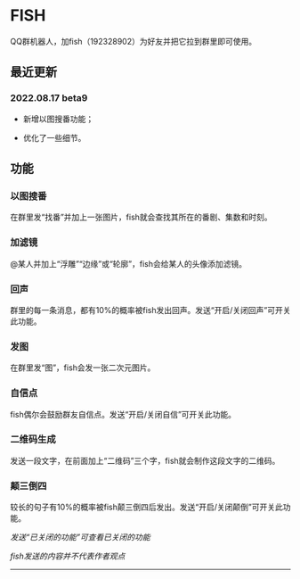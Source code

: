 # **FISH**

QQ群机器人，加fish（192328902）为好友并把它拉到群里即可使用。

## 最近更新

### 2022.08.17 beta9

* 新增以图搜番功能；

* 优化了一些细节。

## 功能

### 以图搜番

在群里发“找番”并加上一张图片，fish就会查找其所在的番剧、集数和时刻。

### 加滤镜

@某人并加上“浮雕”“边缘”或“轮廓”，fish会给某人的头像添加滤镜。

### 回声

群里的每一条消息，都有10%的概率被fish发出回声。发送“开启/关闭回声”可开关此功能。

### 发图

在群里发“图”，fish会发一张二次元图片。

### 自信点

fish偶尔会鼓励群友自信点。发送“开启/关闭自信”可开关此功能。

### 二维码生成

发送一段文字，在前面加上“二维码”三个字，fish就会制作这段文字的二维码。

### 颠三倒四

较长的句子有10%的概率被fish颠三倒四后发出。发送“开启/关闭颠倒”可开关此功能。

*发送“已关闭的功能”可查看已关闭的功能*

*fish发送的内容并不代表作者观点*

***
